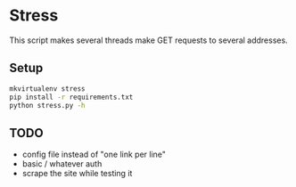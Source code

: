 # Stress

This script makes several threads make GET requests to several addresses.

## Setup

```bash
mkvirtualenv stress
pip install -r requirements.txt
python stress.py -h
```

## TODO
- config file instead of "one link per line"
- basic / whatever auth
- scrape the site while testing it

